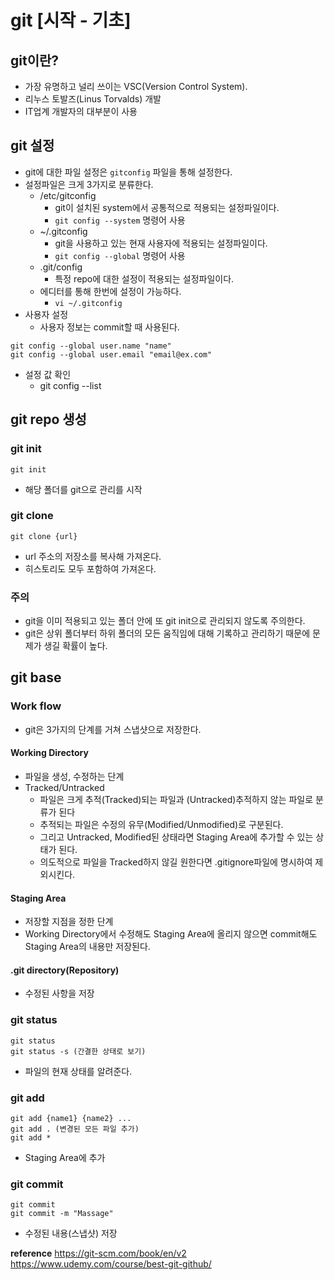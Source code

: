 # git [시작 - 기초]

## git이란?
- 가장 유명하고 널리 쓰이는 VSC(Version Control System).
- 리누스 토발즈(Linus Torvalds) 개발
- IT업계 개발자의 대부분이 사용


## git 설정
- git에 대한 파일 설정은 `gitconfig` 파일을 통해 설정한다.
- 설정파일은 크게 3가지로 분류한다.
	- /etc/gitconfig
		- git이 설치된 system에서 공통적으로 적용되는 설정파일이다.
		- `git config --system` 명령어 사용
	- ~/.gitconfig
		- git을 사용하고 있는 현재 사용자에 적용되는 설정파일이다.
		- `git config --global` 명령어 사용
	- .git/config
		- 특정 repo에 대한 설정이 적용되는 설정파일이다.
	- 에디터를 통해 한번에 설정이 가능하다.
		- `vi ~/.gitconfig`
- 사용자 설정
	- 사용자 정보는 commit할 때 사용된다.
```
git config --global user.name "name"
git config --global user.email "email@ex.com"
```
- 설정 값 확인
	- git config --list

## git repo 생성
### git init
```
git init
```
- 해당 폴더를 git으로 관리를 시작
### git clone
```
git clone {url}
```
- url 주소의 저장소를 복사해 가져온다.
- 히스토리도 모두 포함하여 가져온다.
### 주의
- git을 이미 적용되고 있는 폴더 안에 또 git init으로 관리되지 않도록 주의한다.
- git은 상위 폴더부터 하위 폴더의 모든 움직임에 대해 기록하고 관리하기 때문에 문제가 생길 확률이 높다.


## git base
### Work flow
- git은 3가지의 단계를 거쳐 스냅샷으로 저장한다.
#### Working Directory
- 파일을 생성, 수정하는 단계
- Tracked/Untracked
	- 파일은 크게 추적(Tracked)되는 파일과 (Untracked)추적하지 않는 파일로 분류가 된다
	- 추적되는 파일은 수정의 유무(Modified/Unmodified)로 구분된다.
	- 그리고 Untracked, Modified된 상태라면 Staging Area에 추가할 수 있는 상태가 된다.
	- 의도적으로 파일을 Tracked하지 않길 원한다면 .gitignore파일에 명시하여 제외시킨다.
#### Staging Area
- 저장할 지점을 정한 단계
- Working Directory에서 수정해도 Staging Area에 올리지 않으면 commit해도 Staging Area의 내용만 저장된다.
#### .git directory(Repository)
- 수정된 사항을 저장

### git status
```
git status
git status -s (간결한 상태로 보기)
```
- 파일의 현재 상태를 알려준다.

### git add
```
git add {name1} {name2} ...
git add . (변경된 모든 파일 추가)
git add *
```
- Staging Area에 추가

### git commit
```
git commit
git commit -m "Massage"
```
- 수정된 내용(스냅샷) 저장  
  
  
  
**reference**
https://git-scm.com/book/en/v2
https://www.udemy.com/course/best-git-github/